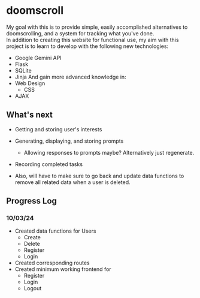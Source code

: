 # doomscroll
My goal with this is to provide simple, easily accomplished alternatives to doomscrolling, and a system for tracking what you've done. \
In addition to creating this website for functional use, my aim with this project is to learn to develop with the following new technologies:
- Google Gemini API
- Flask
- SQLite
- Jinja
And gain more advanced knowledge in:
- Web Design
  - CSS
- AJAX 

## What's next
- Getting and storing user's interests
- Generating, displaying, and storing prompts
  - Allowing responses to prompts maybe? Alternatively just regenerate.
- Recording completed tasks

- Also, will have to make sure to go back and update data functions to remove all related data when a user is deleted.
  
## Progress Log
### 10/03/24
- Created data functions for Users
  - Create
  - Delete
  - Register
  - Login
- Created corresponding routes
- Created minimum working frontend for
  - Register
  - Login
  - Logout